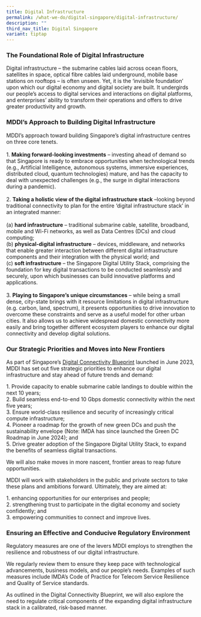 ```yaml
---
title: Digital Infrastructure
permalink: /what-we-do/digital-singapore/digital-infrastructure/
description: ""
third_nav_title: Digital Singapore
variant: tiptap
---
```

<h3>The Foundational Role of Digital Infrastructure</h3>
<p>Digital infrastructure – the submarine cables laid across ocean floors,
satellites in space, optical fibre cables laid underground, mobile base
stations on rooftops – is often unseen. Yet, it is the ‘invisible foundation’
upon which our digital economy and digital society are built. It undergirds
our people’s access to digital services and interactions on digital platforms,
and enterprises’ ability to transform their operations and offers to drive
greater productivity and growth.</p>
<h3>MDDI’s Approach to Building Digital Infrastructure</h3>
<p>MDDI’s approach toward building Singapore’s digital infrastructure centres
on three core tenets.
<br>
<br>1. <strong>Making forward-looking investments</strong> – investing ahead
of demand so that Singapore is ready to embrace opportunities when technological
trends (e.g., Artificial Intelligence, autonomous systems, immersive experiences,
distributed cloud, quantum technologies) mature, and has the capacity to
deal with unexpected challenges (e.g., the surge in digital interactions
during a pandemic).
<br>
<br>2. <strong>Taking a holistic view of the digital infrastructure stack</strong> –looking
beyond traditional connectivity to plan for the entire ‘digital infrastructure
stack’ in an integrated manner:
<br>
<br>(a) <strong>hard infrastructure</strong> – traditional submarine cable,
satellite, broadband, mobile and Wi-Fi networks, as well as Data Centres
(DCs) and cloud computing;
<br>(b) <strong>physical-digital infrastructure</strong> – devices, middleware,
and networks that enable greater interaction between different digital
infrastructure components and their integration with the physical world;
and
<br>(c) <strong>soft infrastructure</strong> – the Singapore Digital Utility
Stack, comprising the foundation for key digital transactions to be conducted
seamlessly and securely, upon which businesses can build innovative platforms
and applications.
<br>
<br>3. <strong>Playing to Singapore’s unique circumstances</strong> – while
being a small dense, city-state brings with it resource limitations in
digital infrastructure (e.g. carbon, land, spectrum), it presents opportunities
to drive innovation to overcome these constraints and serve as a useful
model for other urban cities. It also allows us to achieve widespread domestic
connectivity more easily and bring together different ecosystem players
to enhance our digital connectivity and develop digital solutions.</p>
<h3>Our Strategic Priorities and Moves into New Frontiers</h3>
<p>As part of Singapore’s <a href="https://www.imda.gov.sg/how-we-can-help/digital-connectivity-blueprint" rel="noopener noreferrer nofollow" target="_blank">Digital Connectivity Blueprint</a> launched
in June 2023, MDDI has set out five strategic priorities to enhance our
digital infrastructure and stay ahead of future trends and demand:</p>
<p>1. Provide capacity to enable submarine cable landings to double within
the next 10 years;
<br>2. Build seamless end-to-end 10 Gbps domestic connectivity within the
next five years;
<br>3. Ensure world-class resilience and security of increasingly critical
compute infrastructure;
<br>4. Pioneer a roadmap for the growth of new green DCs and push the sustainability
envelope (Note: IMDA has since launched the Green DC Roadmap in June 2024);
and
<br>5. Drive greater adoption of the Singapore Digital Utility Stack, to expand
the benefits of seamless digital transactions.</p>
<p>We will also make moves in more nascent, frontier areas to reap future
opportunities.</p>
<p>MDDI will work with stakeholders in the public and private sectors to
take these plans and ambitions forward. Ultimately, they are aimed at:</p>
<p>1. enhancing opportunities for our enterprises and people;
<br>2. strengthening trust to participate in the digital economy and society
confidently; and
<br>3. empowering communities to connect and improve lives.</p>
<h3>Ensuring an Effective and Conducive Regulatory Environment</h3>
<p>Regulatory measures are one of the levers MDDI employs to strengthen the
resilience and robustness of our digital infrastructure.</p>
<p>We regularly review them to ensure they keep pace with technological advancements,
business models, and our people’s needs. Examples of such measures include
IMDA’s Code of Practice for Telecom Service Resilience and Quality of Service
standards.</p>
<p>As outlined in the Digital Connectivity Blueprint, we will also explore
the need to regulate critical components of the expanding digital infrastructure
stack in a calibrated, risk-based manner.</p>
<p></p>
<p></p>
